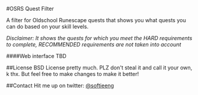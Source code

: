 #OSRS Quest Filter

A filter for Oldschool Runescape quests that shows you what quests you can do based on your skill levels.

*Disclaimer: It shows the quests for which you meet the HARD requirements to complete, RECOMMENDED requirements are not taken into account*

####Web interface TBD


##License
BSD License pretty much. PLZ don't steal it and call it your own, k thx. But feel free to make changes to make it better!

##Contact
Hit me up on twitter: [@softieeng](https://twitter.com/softieeng)